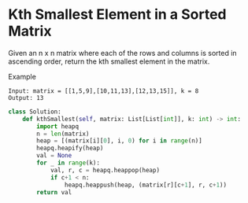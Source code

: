 # Kth Smallest Element in a Sorted Matrix

Given an n x n matrix where each of the rows and columns is sorted in ascending order, return the kth smallest element in the matrix.

Example

```
Input: matrix = [[1,5,9],[10,11,13],[12,13,15]], k = 8
Output: 13
```

```python
class Solution:
    def kthSmallest(self, matrix: List[List[int]], k: int) -> int:
        import heapq
        n = len(matrix)
        heap = [(matrix[i][0], i, 0) for i in range(n)]
        heapq.heapify(heap)
        val = None
        for _ in range(k):
            val, r, c = heapq.heappop(heap)
            if c+1 < n:
                heapq.heappush(heap, (matrix[r][c+1], r, c+1))
        return val
```
